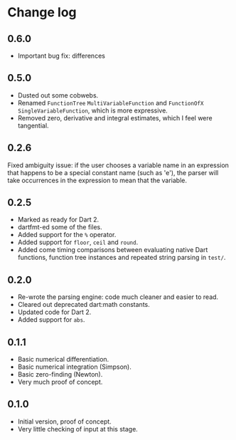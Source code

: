 # Change log

## 0.6.0

- Important bug fix: differences

## 0.5.0

- Dusted out some cobwebs.
- Renamed `FunctionTree` `MultiVariableFunction` and `FunctionOfX` `SingleVariableFunction`, which is more expressive.
- Removed zero, derivative and integral estimates, which I feel were tangential.

## 0.2.6

Fixed ambiguity issue: if the user chooses a variable name in an expression that happens to be a special constant name (such as 'e'), the parser will take occurrences in the expression to mean that the variable. 

## 0.2.5

- Marked as ready for Dart 2.
- dartfmt-ed some of the files.
- Added support for the `%` operator.
- Added support for `floor`, `ceil` and `round`.
- Added come timing comparisons between evaluating native Dart functions, function tree instances and repeated string parsing in `test/`.

## 0.2.0

- Re-wrote the parsing engine: code much cleaner and easier to read.
- Cleared out deprecated dart:math constants.
- Updated code for Dart 2.
- Added support for `abs`.

## 0.1.1

- Basic numerical differentiation.
- Basic numerical integration (Simpson).
- Basic zero-finding (Newton).
- Very much proof of concept.

## 0.1.0

- Initial version, proof of concept.
- Very little checking of input at this stage.
